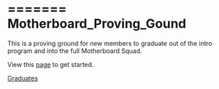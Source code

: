 =======
Motherboard_Proving_Gound
=========================

This is a proving ground for new members to graduate out of the intro program and into the full Motherboard Squad.

View this [page](https://github.com/MST-MRDT/Motherboard_Proving_Gound/wiki) to get started.

[Graduates](https://github.com/MST-MRDT/Motherboard_Proving_Gound/wiki/Graduates)

